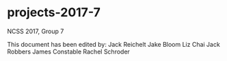 # projects-2017-7
NCSS 2017, Group 7

This document has been edited by:
Jack Reichelt
Jake Bloom
Liz Chai
Jack Robbers
James Constable
Rachel Schroder